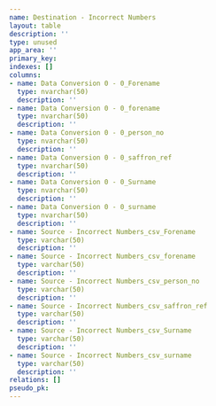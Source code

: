 ```yaml
---
name: Destination - Incorrect Numbers
layout: table
description: ''
type: unused
app_area: ''
primary_key: 
indexes: []
columns:
- name: Data Conversion 0 - 0_Forename
  type: nvarchar(50)
  description: ''
- name: Data Conversion 0 - 0_forename
  type: nvarchar(50)
  description: ''
- name: Data Conversion 0 - 0_person_no
  type: nvarchar(50)
  description: ''
- name: Data Conversion 0 - 0_saffron_ref
  type: nvarchar(50)
  description: ''
- name: Data Conversion 0 - 0_Surname
  type: nvarchar(50)
  description: ''
- name: Data Conversion 0 - 0_surname
  type: nvarchar(50)
  description: ''
- name: Source - Incorrect Numbers_csv_Forename
  type: varchar(50)
  description: ''
- name: Source - Incorrect Numbers_csv_forename
  type: varchar(50)
  description: ''
- name: Source - Incorrect Numbers_csv_person_no
  type: varchar(50)
  description: ''
- name: Source - Incorrect Numbers_csv_saffron_ref
  type: varchar(50)
  description: ''
- name: Source - Incorrect Numbers_csv_Surname
  type: varchar(50)
  description: ''
- name: Source - Incorrect Numbers_csv_surname
  type: varchar(50)
  description: ''
relations: []
pseudo_pk: 
---
```


